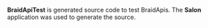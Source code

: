 **BraidApiTest** is generated source code to test BraidApis. The **Salon** application was used to generate the source. 
